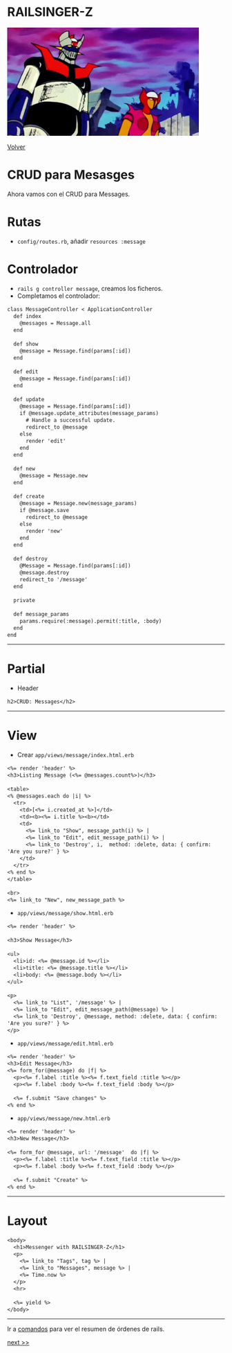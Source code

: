
# RAILSINGER-Z

![](images/mazinger-y-afrodita.png)

[Volver](README.md)

# CRUD para Mesasges

Ahora vamos con el CRUD para Messages.

# Rutas

* `config/routes.rb`, añadir `resources :message`

# Controlador

* `rails g controller message`, creamos los ficheros.
* Completamos el controlador:

```
class MessageController < ApplicationController
  def index
    @messages = Message.all
  end

  def show
    @message = Message.find(params[:id])
  end

  def edit
    @message = Message.find(params[:id])
  end

  def update
    @message = Message.find(params[:id])
    if @message.update_attributes(message_params)
      # Handle a successful update.
      redirect_to @message
    else
      render 'edit'
    end
  end

  def new
    @message = Message.new
  end

  def create
    @message = Message.new(message_params)
    if @message.save
      redirect_to @message
    else
      render 'new'
    end
  end

  def destroy
    @Message = Message.find(params[:id])
    @message.destroy
    redirect_to '/message'
  end

  private

  def message_params
    params.require(:message).permit(:title, :body)
  end
end
```

---

# Partial

* Header
```
h2>CRUD: Messages</h2>

```

---

# View

* Crear `app/views/message/index.html.erb`

```
<%= render 'header' %>
<h3>Listing Message (<%= @messages.count%>)</h3>

<table>
<% @messages.each do |i| %>
  <tr>
    <td>[<%= i.created_at %>]</td>
    <td><b><%= i.title %><b></td>
    <td>
      <%= link_to "Show", message_path(i) %> |
      <%= link_to "Edit", edit_message_path(i) %> |
      <%= link_to 'Destroy', i,  method: :delete, data: { confirm: 'Are you sure?' } %>
    </td>
  </tr>
<% end %>
</table>

<br>
<%= link_to "New", new_message_path %>
```

* `app/views/message/show.html.erb`

```
<%= render 'header' %>

<h3>Show Message</h3>

<ul>
  <li>id: <%= @message.id %></li>
  <li>title: <%= @message.title %></li>
  <li>body: <%= @message.body %></li>
</ul>

<p>
  <%= link_to "List", '/message' %> |
  <%= link_to "Edit", edit_message_path(@message) %> |
  <%= link_to 'Destroy', @message, method: :delete, data: { confirm: 'Are you sure?' } %>
</p>
```

* `app/views/message/edit.html.erb`

```
<%= render 'header' %>
<h3>Edit Message</h3>
<%= form_for(@message) do |f| %>
  <p><%= f.label :title %><%= f.text_field :title %></p>
  <p><%= f.label :body %><%= f.text_field :body %></p>

  <%= f.submit "Save changes" %>
<% end %>
```

* `app/views/message/new.html.erb`

```
<%= render 'header' %>
<h3>New Message</h3>

<%= form_for @message, url: '/message'  do |f| %>
  <p><%= f.label :title %><%= f.text_field :title %></p>
  <p><%= f.label :body %><%= f.text_field :body %></p>

  <%= f.submit "Create" %>
<% end %>
```

---

# Layout

```
<body>
  <h1>Messenger with RAILSINGER-Z</h1>
  <p>
    <%= link_to "Tags", tag %> |
    <%= link_to "Messages", message %> |
    <%= Time.now %>
  </p>
  <hr>

  <%= yield %>
</body>
```
---

Ir a [comandos](99-commands.md) para ver el resumen de órdenes de rails.

[next >>](17-asociaciones.md)
